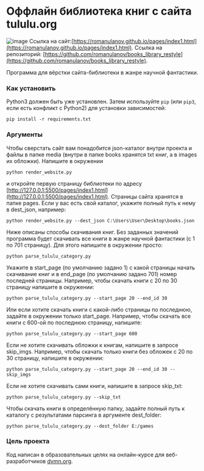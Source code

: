 # Оффлайн библиотека книг с сайта tululu.org

![image](https://drive.google.com/uc?export=view&id=16Zmjfp5_0b341rt-X8Te2pvDmr-uGF7a)
Ссылка на сайт:[https://romanulanov.github.io/pages/index1.html](https://romanulanov.github.io/pages/index1.html).
Ссылка на репозиторий: [https://github.com/romanulanov/books_library_restyle](https://github.com/romanulanov/books_library_restyle).

Программа для вёрстки сайта-библиотеки в жанре научной фантастики.  

### Как установить

Python3 должен быть уже установлен. 
Затем используйте `pip` (или `pip3`, если есть конфликт с Python2) для установки зависимостей:
```
pip install -r requirements.txt
```

### Аргументы

Чтобы сверстать сайт вам понадобится json-каталог внутри проекта и файлы в папке media (внутри в папке books  хранятся txt книг, а в images их обложки). Напишите в окружении  
```
python render_website.py
```
и откройте первую страницу библиотеки по адресу [http://127.0.0.1:5500/pages/index1.html](http://127.0.0.1:5500/pages/index1.html). Страницы сайта хранятся в папке pages. 
Если у вас есть свой каталог, укажите полный путь к нему в dest_json, например:
```
python render_website.py --dest_json C:\Users\User\Desktop\books.json
```
Ниже описаны способы скачивания книг.
Без заданных значений программа будет скачивать все книги в жанре научной фантастики (с 1 по 701 страницу). Для этого напишите в окружении просто:
```
python parse_tululu_category.py
```
Укажите в start_page (по умолчанию задано 1) с какой страницы начать скачивание книг и в end_page (по умолчанию задано 701) номер последней страницы. Например, чтобы скачать книги с 20 по 30 страницу напишите в окружении:
```
python parse_tululu_category.py --start_page 20 --end_id 30 
```
Или если хотите скачать книги с какой-либо страницы по последнюю, задайте в окружении только start_page. Например, чтобы скачать все книги с 600-ой по последнюю страницу, напишите:
```
python parse_tululu_category.py --start_page 600
```
Если не хотите скачивать обложки к книгам, напишите в запросе skip_imgs. Например, чтобы скачать только книги без обложек с 20 по 30 страницу, напишите в окружении:
```
python parse_tululu_category.py --start_page 20 --end_id 30 --skip_imgs
```
Если не хотите скачивать сами книги, напишите в запросе skip_txt:
```
python parse_tululu_category.py --skip_txt
```
Чтобы скачать книги в определённую папку, задайте полный путь к каталогу с результатами парсинга в аргументе dest_folder:
```
python parse_tululu_category.py --dest_folder E:/games
```

### Цель проекта

Код написан в образовательных целях на онлайн-курсе для веб-разработчиков [dvmn.org](https://dvmn.org/).